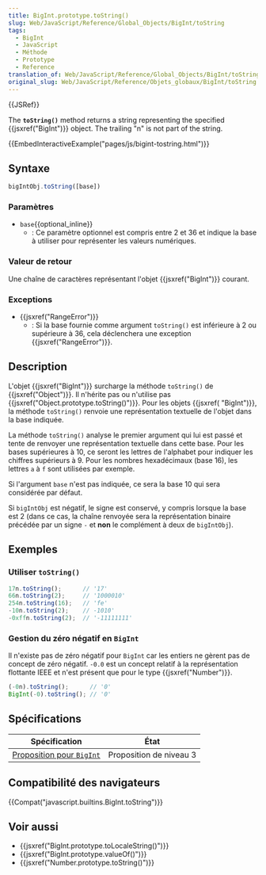 ```yaml
---
title: BigInt.prototype.toString()
slug: Web/JavaScript/Reference/Global_Objects/BigInt/toString
tags:
  - BigInt
  - JavaScript
  - Méthode
  - Prototype
  - Reference
translation_of: Web/JavaScript/Reference/Global_Objects/BigInt/toString
original_slug: Web/JavaScript/Reference/Objets_globaux/BigInt/toString
---
```

{{JSRef}}

The **`toString()`** method returns a string representing the specified {{jsxref("BigInt")}} object. The trailing "n" is not part of the string.

{{EmbedInteractiveExample("pages/js/bigint-tostring.html")}}

## Syntaxe

```js
bigIntObj.toString([base])
```

### Paramètres

- `base`{{optional_inline}}
  - : Ce paramètre optionnel est compris entre 2 et 36 et indique la base à utiliser pour représenter les valeurs numériques.

### Valeur de retour

Une chaîne de caractères représentant l'objet {{jsxref("BigInt")}} courant.

### Exceptions

- {{jsxref("RangeError")}}
  - : Si la base fournie comme argument `toString()` est inférieure à 2 ou supérieure à 36, cela déclenchera une exception {{jsxref("RangeError")}}.

## Description

L'objet {{jsxref("BigInt")}} surcharge la méthode `toString()` de {{jsxref("Object")}}. Il n'hérite pas ou n'utilise pas {{jsxref("Object.prototype.toString()")}}. Pour les objets {{jsxref( "BigInt")}}, la méthode `toString()` renvoie une représentation textuelle de l'objet dans la base indiquée.

La méthode `toString()` analyse le premier argument qui lui est passé et tente de renvoyer une représentation textuelle dans cette base. Pour les bases supérieures à 10, ce seront les lettres de l'alphabet pour indiquer les chiffres supérieurs à 9. Pour les nombres hexadécimaux (base 16), les lettres `a` à `f` sont utilisées par exemple.

Si l'argument `base` n'est pas indiquée, ce sera la base 10 qui sera considérée par défaut.

Si `bigIntObj` est négatif, le signe est conservé, y compris lorsque la base est 2 (dans ce cas, la chaîne renvoyée sera la représentation binaire précédée par un signe `-` et **non** le complément à deux de `bigIntObj`).

## Exemples

### Utiliser `toString()`

```js
17n.toString();      // '17'
66n.toString(2);     // '1000010'
254n.toString(16);   // 'fe'
-10n.toString(2);    // -1010'
-0xffn.toString(2);  // '-11111111'
```

### Gestion du zéro négatif en `BigInt`

Il n'existe pas de zéro négatif pour `BigInt` car les entiers ne gèrent pas de concept de zéro négatif. `-0.0` est un concept relatif à la représentation flottante IEEE et n'est présent que pour le type {{jsxref("Number")}}.

```js
(-0n).toString();      // '0'
BigInt(-0).toString(); // '0'
```

## Spécifications

| Spécification                                                                                      | État                    |
| -------------------------------------------------------------------------------------------------- | ----------------------- |
| [Proposition pour `BigInt`](https://tc39.github.io/proposal-bigint/#sec-bigint.prototype.tostring) | Proposition de niveau 3 |

## Compatibilité des navigateurs

{{Compat("javascript.builtins.BigInt.toString")}}

## Voir aussi

- {{jsxref("BigInt.prototype.toLocaleString()")}}
- {{jsxref("BigInt.prototype.valueOf()")}}
- {{jsxref("Number.prototype.toString()")}}
